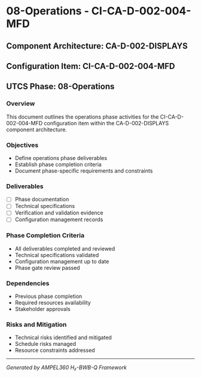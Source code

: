 # 08-Operations - CI-CA-D-002-004-MFD

## Component Architecture: CA-D-002-DISPLAYS
## Configuration Item: CI-CA-D-002-004-MFD
## UTCS Phase: 08-Operations

### Overview
This document outlines the operations phase activities for the CI-CA-D-002-004-MFD configuration item within the CA-D-002-DISPLAYS component architecture.

### Objectives
- Define operations phase deliverables
- Establish phase completion criteria
- Document phase-specific requirements and constraints

### Deliverables
- [ ] Phase documentation
- [ ] Technical specifications
- [ ] Verification and validation evidence
- [ ] Configuration management records

### Phase Completion Criteria
- All deliverables completed and reviewed
- Technical specifications validated
- Configuration management up to date
- Phase gate review passed

### Dependencies
- Previous phase completion
- Required resources availability
- Stakeholder approvals

### Risks and Mitigation
- Technical risks identified and mitigated
- Schedule risks managed
- Resource constraints addressed

---
*Generated by AMPEL360 H₂-BWB-Q Framework*
